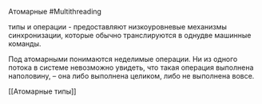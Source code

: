 Атомарные
#Multithreading

типы и операции - предоставляют низкоуровневые механизмы синхронизации, которые обычно транслируются в однудве машинные команды.

Под атомарными понимаются неделимые операции. Ни из одного потока в системе невозможно увидеть, что такая операция выполнена наполовину, – она либо выполнена целиком, либо не выполнена вовсе.

[[Атомарные типы]]